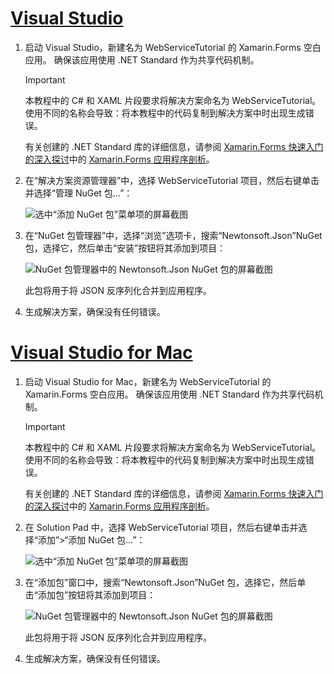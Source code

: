 # <a name="visual-studiotabvswin"></a>[Visual Studio](#tab/vswin)

1. 启动 Visual Studio，新建名为 WebServiceTutorial 的 Xamarin.Forms 空白应用。 确保该应用使用 .NET Standard 作为共享代码机制。

    > [!IMPORTANT]
    > 本教程中的 C# 和 XAML 片段要求将解决方案命名为 WebServiceTutorial。 使用不同的名称会导致：将本教程中的代码复制到解决方案中时出现生成错误。

    有关创建的 .NET Standard 库的详细信息，请参阅 [Xamarin.Forms 快速入门的深入探讨](~/get-started/first-app/index.md)中的 [Xamarin.Forms 应用程序剖析](~/get-started/first-app/index.md)。

1. 在“解决方案资源管理器”中，选择 WebServiceTutorial 项目，然后右键单击并选择“管理 NuGet 包…”：

    ![选中“添加 NuGet 包”菜单项的屏幕截图](../images/vs/add-nuget-packages.png "添加 NuGet 包菜单项")

1. 在“NuGet 包管理器”中，选择“浏览”选项卡，搜索“Newtonsoft.Json”NuGet 包，选择它，然后单击“安装”按钮将其添加到项目：

    ![NuGet 包管理器中的 Newtonsoft.Json NuGet 包的屏幕截图](../images/vs/add-package.png "Newtonsoft.Json NuGet 包")

    此包将用于将 JSON 反序列化合并到应用程序。

1. 生成解决方案，确保没有任何错误。

# <a name="visual-studio-for-mactabvsmac"></a>[Visual Studio for Mac](#tab/vsmac)

1. 启动 Visual Studio for Mac，新建名为 WebServiceTutorial 的 Xamarin.Forms 空白应用。 确保该应用使用 .NET Standard 作为共享代码机制。

    > [!IMPORTANT]
    > 本教程中的 C# 和 XAML 片段要求将解决方案命名为 WebServiceTutorial。 使用不同的名称会导致：将本教程中的代码复制到解决方案中时出现生成错误。

    有关创建的 .NET Standard 库的详细信息，请参阅 [Xamarin.Forms 快速入门的深入探讨](~/get-started/first-app/index.md)中的 [Xamarin.Forms 应用程序剖析](~/get-started/first-app/index.md)。

1. 在 Solution Pad 中，选择 WebServiceTutorial 项目，然后右键单击并选择“添加”>“添加 NuGet 包…”：

    ![选中“添加 NuGet 包”菜单项的屏幕截图](../images/vsmac/add-nuget-packages.png "添加 NuGet 包菜单项")

1. 在“添加包”窗口中，搜索“Newtonsoft.Json”NuGet 包，选择它，然后单击“添加包”按钮将其添加到项目：

    ![NuGet 包管理器中的 Newtonsoft.Json NuGet 包的屏幕截图](../images/vsmac/add-package.png "Newtonsoft.Json NuGet 包")

    此包将用于将 JSON 反序列化合并到应用程序。

1. 生成解决方案，确保没有任何错误。
